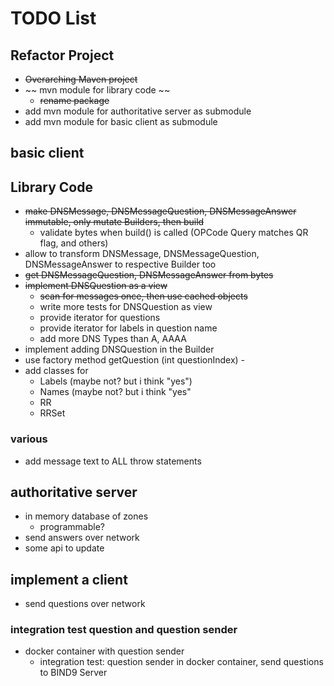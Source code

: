 # TODO List

## Refactor Project
- ~~Overarching Maven project~~
- ~~ mvn module for library code ~~
  - ~~rename package~~
- add mvn module for authoritative server as submodule
- add mvn module for basic client as submodule

## basic client


## Library Code
- ~~make DNSMessage, DNSMessageQuestion, DNSMessageAnswer immutable, only mutate Builders, then build~~
  - validate bytes when build() is called (OPCode Query matches QR flag, and others)
- allow to transform DNSMessage, DNSMessageQuestion, DNSMessageAnswer to respective Builder too
- ~~get DNSMessageQuestion, DNSMessageAnswer from bytes~~
- ~~implement DNSQuestion as a view~~
  - ~~scan for messages once, then use cached objects~~
  - write more tests for DNSQuestion as view
  - provide iterator for questions
  - provide iterator for labels in question name
  - add more DNS Types than A, AAAA
- implement adding DNSQuestion in the Builder
- use factory method getQuestion (int questionIndex) - 
- add classes for
  - Labels (maybe not? but i think "yes")
  - Names (maybe not? but i think "yes"
  - RR
  - RRSet

### various
- add message text to ALL throw statements

## authoritative server
- in memory database of zones
  - programmable?
- send answers over network
- some api to update

## implement a client
  - send questions over network
  

### integration test question and question sender
- docker container with question sender
  - integration test: question sender in docker container, send questions to BIND9 Server
  
